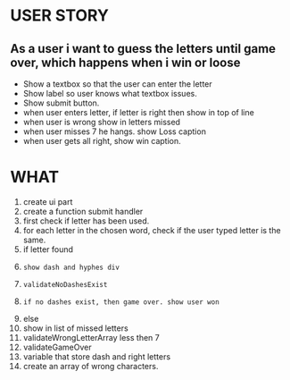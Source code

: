 # USER STORY
## As a user i want to guess the letters until game over, which happens when i win or loose
* Show a textbox so that the user can enter the letter
* Show label so user knows what textbox issues.
* Show submit button.
* when user enters letter, if letter is right then show in top of line
* when user is wrong show in letters missed
* when user misses 7 he hangs. show Loss caption
* when user gets all right, show win caption.

# WHAT

1. create ui part
2. create a function submit handler
3. first check if letter has been used.
4. for each letter in the chosen word, check if the user typed letter is the same.
5. if letter found
6.     show dash and hyphes div
7.     validateNoDashesExist
8.     if no dashes exist, then game over. show user won
9. else
10.    show in list of missed letters
11.    validateWrongLetterArray less then 7
12. validateGameOver     
13. variable that store dash and right letters
14. create an array of wrong characters.
 


